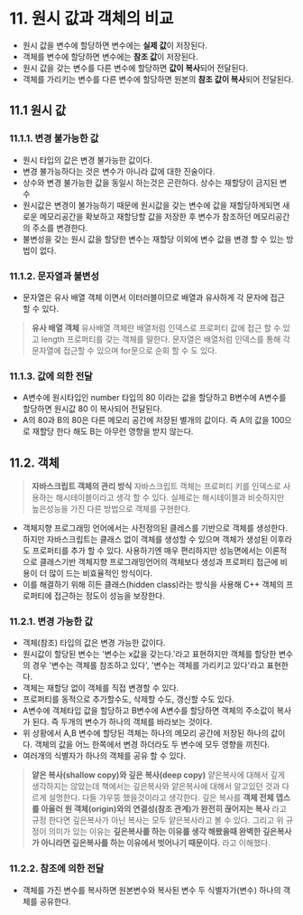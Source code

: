 # 11. 원시 값과 객체의 비교

- 원시 값을 변수에 할당하면 변수에는 **실제 값**이 저장된다.
- 객체를 변수에 할당하면 변수에는 **참조 값**이 저장된다.
- 원시 값을 갖는 변수를 다른 변수에 할당하면 **값이 복사**되어 전달된다.
- 객체를 가리키는 변수를 다른 변수에 할당하면 원본의 **참조 값이 복사**되어 전달된다.

## 11.1 원시 값

### 11.1.1. 변경 불가능한 값

- 원시 타입의 값은 변경 불가능한 값이다.
- 변경 불가능하다는 것은 변수가 아니라 값에 대한 진술이다.
- 상수와 변경 불가능한 값을 동일시 하는것은 곤란하다. 상수는 재할당이 금지된 변수
- 원시값은 변경이 불가능하기 때문에 원시값을 갖는 변수에 값을 재할당하게되면 새로운 메모리공간을 확보하고 재할당할 값을 저장한 후 변수가 참조하던 메모리공간의 주소를 변경한다.
- 불변성을 갖는 원시 값을 할당한 변수는 재할당 이외에 변수 값을 변경 할 수 있는 방법이 없다.

### 11.1.2. 문자열과 불변성

- 문자열은 유사 배열 객체 이면서 이터러블이므로 배열과 유사하게 각 문자에 접근 할 수 있다.

> **유사 배열 객체**
> 유사배열 객체란 배열처럼 인덱스로 프로퍼티 값에 접근 할 수 있고 length 프로퍼티를 갖는 객체를 말한다.
> 문자열은 배열처럼 인덱스를 통해 각 문자열에 접근할 수 있으며 for문으로 순회 할 수 도 있다.

### 11.1.3. 값에 의한 전달

- A변수에 원시타입인 number 타입의 80 이라는 값을 할당하고 B변수에 A변수를 할당하면 원시값 80 이 복사되어 전달된다.
- A의 80과 B의 80은 다른 메모리 공간에 저장된 별개의 값이다. 즉 A의 값을 100으로 재할당 한다 해도 B는 아무런 영향을 받지 않는다.

## 11.2. 객체

> **자바스크립트 객체의 관리 방식**
> 자바스크립트 객체는 프로퍼티 키를 인덱스로 사용하는 해시테이블이라고 생각 할 수 있다. 실제로는 해시테이블과 비슷하지만 높은성능을 가진 다른 방법으로 객체를 구현한다.

- 객체지향 프로그래밍 언어에서는 사전정의된 클레스를 기반으로 객체를 생성한다. 하지만 자바스크립트는 클래스 없이 객체를 생성할 수 있으며 객체가 생성된 이후라도 프로퍼티를 추가 할 수 있다. 사용하기엔 매우 편리하지만 성능면에서는 이론적으로 클래스기반 객체지향 프로그래밍언어의 객체보다 생성과 프로퍼티 접근에 비용이 더 많이 드는 비효율적인 방식이다.
- 이를 해결하기 위해 히든 클래스(hidden class)라는 방식을 사용해 C++ 객체의 프로퍼티에 접근하는 정도이 성능을 보장한다.

### 11.2.1. 변경 가능한 값

- 객체(참조) 타입의 값은 변경 가능한 값이다.
- 원시값이 할당된 변수는 '변수는 x값을 갖는다.'라고 표현하지만 객체를 할당한 변수의 경우 '변수는 객체를 참조하고 있다', '변수는 객체를 가리키고 있다'라고 표현한다.
- 객체는 재할당 없이 객체를 직접 변경할 수 있다.
- 프로퍼티를 동적으로 추가할수도, 삭제할 수도, 갱신할 수도 있다.
- A변수에 객체타입 값을 할당하고 B변수에 A변수를 할당하면 객체의 주소값이 복사가 된다. 즉 두개의 변수가 하나의 객체를 바라보는 것이다.
- 위 상황에서 A,B 변수에 할당된 객체는 하나의 메모리 공간에 저장된 하나의 값이다. 객체의 값을 어느 한쪽에서 변경 하더라도 두 변수에 모두 영향을 끼친다.
- 여러개의 식별자가 하나의 객체를 공유 할 수 있다.

> **얕은 복사(shallow copy)와 깊은 복사(deep copy)**
> 얕은복사에 대해서 깊게 생각하지는 않았는데 책에서는 깊은복사와 얕은복사에 대해서 알고있던 것과 다르게 설명한다. 다들 갸우뚱 했을것이라고 생각한다. 깊은 복사를 **객체 전체 뎁스를 아울러 원 객체(origin)와의 연결성(참조 관계)가 완전히 끊어지는 복사** 라고 규정 한다면 깊은복사가 아닌 복사는 모두 얕은복사라고 볼 수 있다.
> 그리고 위 규정이 의미가 있는 이유는 **깊은복사를 하는 이유를 생각 해봤을때 완벽한 깊은복사가 아니라면 깊은복사를 하는 이유에서 벗어나기 때문이다.** 라고 이해했다.

### 11.2.2. 참조에 의한 전달

- 객체를 가진 변수를 복사하면 원본변수와 복사된 변수 두 식별자가(변수) 하나의 객체를 공유한다.
